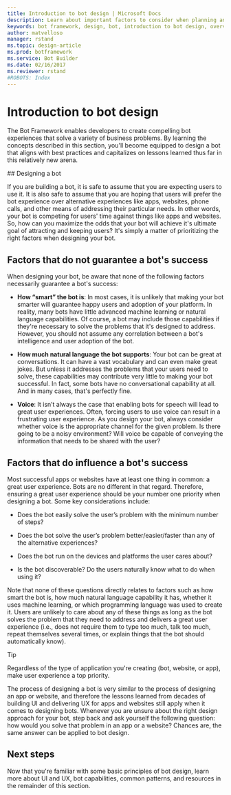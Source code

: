 ```yaml
---
title: Introduction to bot design | Microsoft Docs
description: Learn about important factors to consider when planning and designing conversational applications (bots).
keywords: bot framework, design, bot, introduction to bot design, overview of bot design
author: matvelloso
manager: rstand
ms.topic: design-article
ms.prod: botframework
ms.service: Bot Builder
ms.date: 02/16/2017
ms.reviewer: rstand
#ROBOTS: Index
---
```


# Introduction to bot design

The Bot Framework enables developers to create compelling bot experiences that solve a variety of business problems. 
By learning the concepts described in this section, you'll become equipped to design a bot that 
aligns with best practices and capitalizes on lessons learned thus far in this relatively new arena. 

##<a id="design-guidance"></a> Designing a bot

If you are building a bot, it is safe to assume that you are expecting users to use it. 
It is also safe to assume that you are hoping that users will prefer the bot experience over alternative experiences like apps, websites, phone calls, and other means of addressing their particular needs. 
In other words, your bot is competing for users' time against things like apps and websites. 
So, how can you maximize the odds that your bot will achieve it's ultimate goal of attracting and keeping users? 
It's simply a matter of prioritizing the right factors when designing your bot.

## Factors that do not guarantee a bot's success

When designing your bot, be aware that none of the following factors necessarily guarantee a bot's success: 

- **How “smart” the bot is**: 
In most cases, it is unlikely that making your bot smarter will guarantee happy users and adoption of your platform. 
In reality, many bots have little advanced machine learning or natural language capabilities. 
Of course, a bot may include those capabilities if they're necessary to solve the problems that it's designed to address. 
However, you should not assume any correlation between a bot's intelligence and user adoption of the bot.

- **How much natural language the bot supports**: 
Your bot can be great at conversations. 
It can have a vast vocabulary and can even make great jokes. 
But unless it addresses the problems that your users need to solve, these capabilities may contribute very little to making your bot successful. 
In fact, some bots have no conversational capability at all. And in many cases, that's perfectly fine.

- **Voice**: 
It isn’t always the case that enabling bots for speech will lead to great user experiences. 
Often, forcing users to use voice can result in a frustrating user experience. 
As you design your bot, always consider whether voice is the appropriate channel for the given problem. 
Is there going to be a noisy environment? 
Will voice be capable of conveying the information that needs to be shared with the user? 

## Factors that do influence a bot's success

Most successful apps or websites have at least one thing in common: a great user experience. 
Bots are no different in that regard. 
Therefore, ensuring a great user experience should be your number one priority when designing a bot. 
Some key considerations include:

- Does the bot easily solve the user’s problem with the minimum number of steps?

- Does the bot solve the user’s problem better/easier/faster than any of the alternative experiences?

- Does the bot run on the devices and platforms the user cares about?

- Is the bot discoverable? Do the users naturally know what to do when using it?

Note that none of these questions directly relates to factors such as 
how smart the bot is, how much natural language capability it has, whether it uses machine learning, 
or which programming language was used to create it. Users are unlikely to care about any of these things as 
long as the bot solves the problem that they need to address and 
delivers a great user experience (i.e., does not require them to type too much, talk too much, 
repeat themselves several times, or explain things that the bot should automatically know).

> [!TIP]
> Regardless of the type of application you're creating (bot, website, or app), make user experience a top priority.

The process of designing a bot is very similar to the process of designing an app or website, and therefore 
the lessons learned from decades of building UI and delivering UX for apps and websites still apply 
when it comes to designing bots. Whenever you are unsure about the right design approach for your bot, 
step back and ask yourself the following question: how would you solve that problem in an app or a website? 
Chances are, the same answer can be applied to bot design. 

## Next steps

Now that you're familiar with some basic principles of bot design, learn more about UI and UX, bot capabilities, 
common patterns, and resources in the remainder of this section.